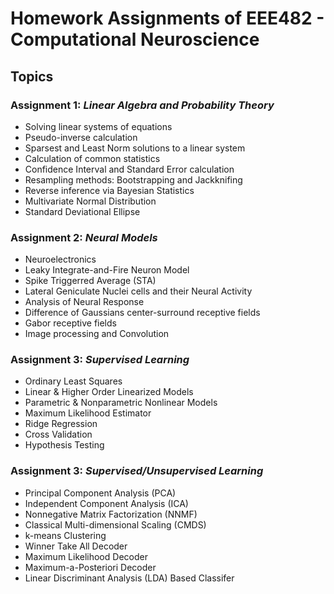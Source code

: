 # Homework Assignments of EEE482 - Computational Neuroscience 

## Topics

### Assignment 1: *Linear Algebra and Probability Theory*
- Solving linear systems of equations
- Pseudo-inverse calculation
- Sparsest and Least Norm solutions to a linear system
- Calculation of common statistics
- Confidence Interval and Standard Error calculation
- Resampling methods: Bootstrapping and Jackknifing 
- Reverse inference via Bayesian Statistics
- Multivariate Normal Distribution
- Standard Deviational Ellipse

### Assignment 2: *Neural Models*
- Neuroelectronics
- Leaky Integrate-and-Fire  Neuron Model
- Spike Triggerred Average (STA)
- Lateral Geniculate Nuclei cells and their Neural Activity
- Analysis of Neural Response
- Difference of Gaussians center-surround receptive fields
- Gabor receptive fields
- Image processing and Convolution

### Assignment 3: *Supervised Learning* 
- Ordinary Least Squares
- Linear & Higher Order Linearized Models
- Parametric & Nonparametric Nonlinear Models
- Maximum Likelihood Estimator
- Ridge Regression
- Cross Validation
- Hypothesis Testing

### Assignment 3: *Supervised/Unsupervised Learning* 
- Principal Component Analysis (PCA)
- Independent Component Analysis (ICA)
- Nonnegative Matrix Factorization (NNMF)
- Classical Multi-dimensional Scaling (CMDS)
- k-means Clustering 
- Winner Take All Decoder
- Maximum Likelihood Decoder
- Maximum-a-Posteriori Decoder
- Linear Discriminant Analysis (LDA) Based Classifer